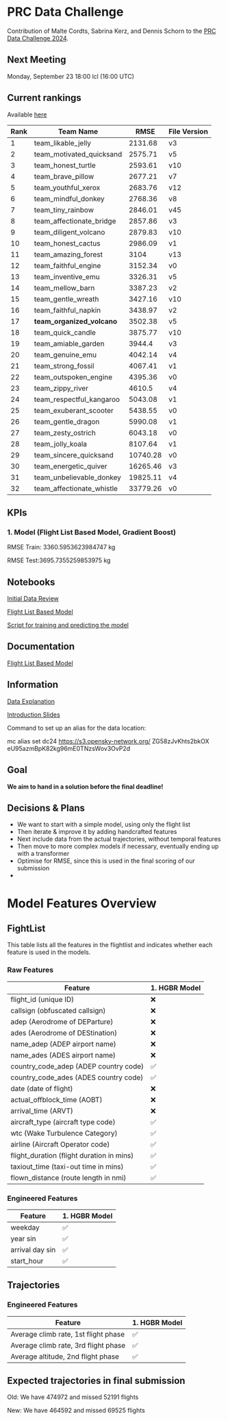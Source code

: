 # PRC Data Challenge

Contribution of Malte Cordts, Sabrina Kerz, and Dennis Schorn to the [PRC Data Challenge 2024](https://ansperformance.eu/study/data-challenge/).

## Next Meeting
Monday, September 23 18:00 lcl (16:00 UTC)

## Current rankings

Available [here](https://datacomp.opensky-network.org/api/rankings)

<!--result-start-->
| Rank | Team Name | RMSE | File Version |
| ---- | --------- | ---- | ------------ |
| 1 | team_likable_jelly | 2131.68 | v3 |
| 2 | team_motivated_quicksand | 2575.71 | v5 |
| 3 | team_honest_turtle | 2593.61 | v10 |
| 4 | team_brave_pillow | 2677.21 | v7 |
| 5 | team_youthful_xerox | 2683.76 | v12 |
| 6 | team_mindful_donkey | 2768.36 | v8 |
| 7 | team_tiny_rainbow | 2846.01 | v45 |
| 8 | team_affectionate_bridge | 2857.86 | v3 |
| 9 | team_diligent_volcano | 2879.83 | v10 |
| 10 | team_honest_cactus | 2986.09 | v1 |
| 11 | team_amazing_forest | 3104 | v13 |
| 12 | team_faithful_engine | 3152.34 | v0 |
| 13 | team_inventive_emu | 3326.31 | v5 |
| 14 | team_mellow_barn | 3387.23 | v2 |
| 15 | team_gentle_wreath | 3427.16 | v10 |
| 16 | team_faithful_napkin | 3438.97 | v2 |
| 17 | **team_organized_volcano** | 3502.38 | v5 |
| 18 | team_quick_candle | 3875.77 | v10 |
| 19 | team_amiable_garden | 3944.4 | v3 |
| 20 | team_genuine_emu | 4042.14 | v4 |
| 21 | team_strong_fossil | 4067.41 | v1 |
| 22 | team_outspoken_engine | 4395.36 | v0 |
| 23 | team_zippy_river | 4610.5 | v4 |
| 24 | team_respectful_kangaroo | 5043.08 | v1 |
| 25 | team_exuberant_scooter | 5438.55 | v0 |
| 26 | team_gentle_dragon | 5990.08 | v1 |
| 27 | team_zesty_ostrich | 6043.18 | v0 |
| 28 | team_jolly_koala | 8107.64 | v1 |
| 29 | team_sincere_quicksand | 10740.28 | v0 |
| 30 | team_energetic_quiver | 16265.46 | v3 |
| 31 | team_unbelievable_donkey | 19825.11 | v4 |
| 32 | team_affectionate_whistle | 33779.26 | v0 |
<!--result-end-->

## KPIs 
### 1. Model (Flight List Based Model, Gradient Boost)
RMSE Train: 3360.5953623984747 kg 

RMSE Test:3695.7355259853975 kg 

## Notebooks
[Initial Data Review](https://colab.research.google.com/drive/1WMxJp5L7vl9GBKhZzXFJeXjvI1MgSNON#scrollTo=p6q00gZ2aoNO) 

[Flight List Based Model](https://colab.research.google.com/drive/1h_4Kw_Kx4-c8agqgn95yTxK5HRhB2JIF)

[Script for training and predicting the model](https://colab.research.google.com/drive/1mKO-b7YfdCXVuNLkEvr6OccVzr4FLsp0?usp=sharing)

## Documentation

[Flight List Based Model](https://docs.google.com/document/d/1--aCGaPIoykFuH6jPuZkSNKuL8PHXe96vltabt59e6Y/edit)

## Information
[Data Explanation](https://drive.google.com/file/d/1qJPLEoQPBFM8mL6tLpiV-vdHZd88V_wM/view?usp=drive_link) 

[Introduction Slides](https://drive.google.com/file/d/1aDVe83t2N_of7b_DXSE8yEuQ1MaV0RpH/view?usp=drive_link) 

Command to set up an alias for the data location:

mc alias set dc24 https://s3.opensky-network.org/ ZG58zJvKhts2bkOX eU95azmBpK82kg96mE0TNzsWov3OvP2d

## Goal
**We aim to hand in a solution before the final deadline!**

## Decisions & Plans
- We want to start with a simple model, using only the flight list
- Then iterate & improve it by adding handcrafted features
- Next include data from the actual trajectories, without temporal features
- Then move to more complex models if necessary, eventually ending up with a transformer
- Optimise for RMSE, since this is used in the final scoring of our submission
- 

# Model Features Overview
## FightList
This table lists all the features in the flightlist and indicates whether each feature is used in the models.

### Raw Features
| Feature          | 1. HGBR Model |
| ---------------------------------------- | ------- |
| flight_id (unique ID)                    | ❌      |
| callsign (obfuscated callsign)           | ❌      |
| adep (Aerodrome of DEParture)            | ❌      |
| ades (Aerodrome of DEStination)          | ❌      |
| name_adep (ADEP airport name)            | ❌      |
| name_ades (ADES airport name)            | ❌      |
| country_code_adep (ADEP country code)    | ✅      |
| country_code_ades (ADES country code)    | ✅      |
| date (date of flight)                    | ❌      |
| actual_offblock_time (AOBT)              | ❌      |
| arrival_time (ARVT)                      | ❌      |
| aircraft_type (aircraft type code)       | ✅      |
| wtc (Wake Turbulence Category)           | ✅      |
| airline (Aircraft Operator code)         | ✅      |
| flight_duration (flight duration in mins)| ✅      |
| taxiout_time (taxi-out time in mins)     | ✅      |
| flown_distance (route length in nmi)     | ✅      |

### Engineered Features
| Feature                                  | 1. HGBR Model |
| ---------------------------------------- | ------- |
|weekday                                 | ✅      |
| year sin                                | ✅      |
| arrival day sin                         | ✅      |
| start_hour                              | ✅      |

## Trajectories

### Engineered Features
| Feature                                  | 1. HGBR Model |
| ---------------------------------------- | ------- |
|Average climb rate, 1st flight phase   | ✅      |
|Average climb rate, 3rd flight phase    | ✅     |
|Average altitude, 2nd flight phase    | ✅     |


## Expected trajectories in final submission

Old: We have 474972 and missed 52191 flights

New: We have 464592 and missed 69525 flights
